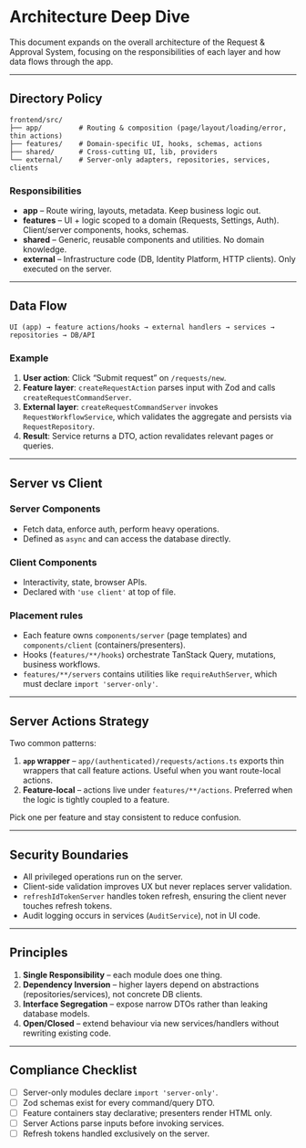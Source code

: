 # Architecture Deep Dive

This document expands on the overall architecture of the Request & Approval System, focusing on the responsibilities of each layer and how data flows through the app.

---

## Directory Policy

```
frontend/src/
├── app/         # Routing & composition (page/layout/loading/error, thin actions)
├── features/    # Domain-specific UI, hooks, schemas, actions
├── shared/      # Cross-cutting UI, lib, providers
└── external/    # Server-only adapters, repositories, services, clients
```

### Responsibilities

- **app** – Route wiring, layouts, metadata. Keep business logic out.
- **features** – UI + logic scoped to a domain (Requests, Settings, Auth). Client/server components, hooks, schemas.
- **shared** – Generic, reusable components and utilities. No domain knowledge.
- **external** – Infrastructure code (DB, Identity Platform, HTTP clients). Only executed on the server.

---

## Data Flow

```
UI (app) → feature actions/hooks → external handlers → services → repositories → DB/API
```

### Example

1. **User action**: Click “Submit request” on `/requests/new`.
2. **Feature layer**: `createRequestAction` parses input with Zod and calls `createRequestCommandServer`.
3. **External layer**: `createRequestCommandServer` invokes `RequestWorkflowService`, which validates the aggregate and persists via `RequestRepository`.
4. **Result**: Service returns a DTO, action revalidates relevant pages or queries.

---

## Server vs Client

### Server Components

- Fetch data, enforce auth, perform heavy operations.
- Defined as `async` and can access the database directly.

### Client Components

- Interactivity, state, browser APIs.
- Declared with `'use client'` at top of file.

### Placement rules

- Each feature owns `components/server` (page templates) and `components/client` (containers/presenters).
- Hooks (`features/**/hooks`) orchestrate TanStack Query, mutations, business workflows.
- `features/**/servers` contains utilities like `requireAuthServer`, which must declare `import 'server-only'`.

---

## Server Actions Strategy

Two common patterns:

1. **`app` wrapper** – `app/(authenticated)/requests/actions.ts` exports thin wrappers that call feature actions. Useful when you want route-local actions.
2. **Feature-local** – actions live under `features/**/actions`. Preferred when the logic is tightly coupled to a feature.

Pick one per feature and stay consistent to reduce confusion.

---

## Security Boundaries

- All privileged operations run on the server.
- Client-side validation improves UX but never replaces server validation.
- `refreshIdTokenServer` handles token refresh, ensuring the client never touches refresh tokens.
- Audit logging occurs in services (`AuditService`), not in UI code.

---

## Principles

1. **Single Responsibility** – each module does one thing.
2. **Dependency Inversion** – higher layers depend on abstractions (repositories/services), not concrete DB clients.
3. **Interface Segregation** – expose narrow DTOs rather than leaking database models.
4. **Open/Closed** – extend behaviour via new services/handlers without rewriting existing code.

---

## Compliance Checklist

- [ ] Server-only modules declare `import 'server-only'`.
- [ ] Zod schemas exist for every command/query DTO.
- [ ] Feature containers stay declarative; presenters render HTML only.
- [ ] Server Actions parse inputs before invoking services.
- [ ] Refresh tokens handled exclusively on the server.
